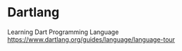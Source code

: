 # Dartlang
Learning Dart Programming Language https://www.dartlang.org/guides/language/language-tour
